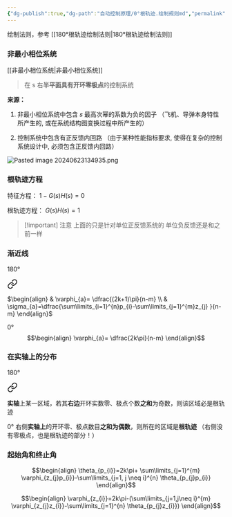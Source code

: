 ```yaml
---
{"dg-publish":true,"dg-path":"自动控制原理/0°根轨迹.绘制规则md","permalink":"/自动控制原理/0°根轨迹/","dgPassFrontmatter":true,"noteIcon":"","created":"2024-05-21T15:20:27.706+08:00","updated":"2024-06-23T14:14:51.574+08:00"}
---
```


绘制法则，参考 [[180°根轨迹绘制法则\|180°根轨迹绘制法则]]
### 非最小相位系统

[[非最小相位系统\|非最小相位系统]]
>在 s 右**半平面具有开环零极点**的控制系统

**来源：**
1. 非最小相位系统中包含 𝑠 最高次幂的系数为负的因子
	（飞机、导弹本身特性所产生的, 或在系统结构图变换过程中所产生的）

2. 控制系统中包含有正反馈内回路 
	（由于某种性能指标要求, 使得在复杂的控制系统设计中, 必须包含正反馈内回路）

![Pasted image 20240623134935.png](/img/user/%E5%8A%9F%E8%83%BD%E6%80%A7%E6%96%87%E4%BB%B6%E5%A4%B9/%E8%BD%BD%E5%85%A5%E7%9A%84%E5%AA%92%E4%BD%93%E8%B5%84%E6%BA%90/Pasted%20image%2020240623134935.png)
### 根轨迹方程
特征方程：
$1-G(s)H(s)=0$

根轨迹方程：
$G(s)H(s)=1$

>[!important] 注意
>上面的只是针对单位正反馈系统的
>单位负反馈还是和之前一样


### 渐近线

180°

<div class="transclusion internal-embed is-loaded"><a class="markdown-embed-link" href="/180/#230837" aria-label="Open link"><svg xmlns="http://www.w3.org/2000/svg" width="24" height="24" viewBox="0 0 24 24" fill="none" stroke="currentColor" stroke-width="2" stroke-linecap="round" stroke-linejoin="round" class="svg-icon lucide-link"><path d="M10 13a5 5 0 0 0 7.54.54l3-3a5 5 0 0 0-7.07-7.07l-1.72 1.71"></path><path d="M14 11a5 5 0 0 0-7.54-.54l-3 3a5 5 0 0 0 7.07 7.07l1.71-1.71"></path></svg></a><div class="markdown-embed">



$\begin{align}
 & \varphi_{a}= \dfrac{(2k+1)\pi}{n-m} \\
 & \sigma_{a}=\dfrac{\sum\limits_{i=1}^{n}p_{i}-\sum\limits_{j=1}^{m}z_{j} }{n-m}
\end{align}$

</div></div>


0°
$$\begin{align}
\varphi_{a}= \dfrac{2k\pi}{n-m}
\end{align}$$

### 在实轴上的分布

180°

<div class="transclusion internal-embed is-loaded"><a class="markdown-embed-link" href="/180/#2fb7cb" aria-label="Open link"><svg xmlns="http://www.w3.org/2000/svg" width="24" height="24" viewBox="0 0 24 24" fill="none" stroke="currentColor" stroke-width="2" stroke-linecap="round" stroke-linejoin="round" class="svg-icon lucide-link"><path d="M10 13a5 5 0 0 0 7.54.54l3-3a5 5 0 0 0-7.07-7.07l-1.72 1.71"></path><path d="M14 11a5 5 0 0 0-7.54-.54l-3 3a5 5 0 0 0 7.07 7.07l1.71-1.71"></path></svg></a><div class="markdown-embed">



**实轴**上某一区域，若其**右边**开环实数零、极点个数**之和**为奇数，则该区域必是根轨迹 

</div></div>


0°
右侧**实轴上**的开环零、极点数目**之和为偶数**，则所在的区域是**根轨迹**
（右侧没有零极点，也是根轨迹的部分！）

### 起始角和终止角

$$\begin{align}
\theta_{p_{i}}=2k\pi+ \sum\limits_{j=1}^{m} \varphi_{z_{j}p_{i}}-\sum\limits_{j=1, j \neq i}^{n} \theta_{p_{j}p_{i}}
\end{align}$$


$$\begin{align}
\varphi_{z_{i}}=2k\pi-(\sum\limits_{j=1,j\neq i}^{m} \varphi_{z_{j}z_{i}}-\sum\limits_{j=1}^{n} \theta_{p_{j}z_{i}}) 
\end{align}$$
